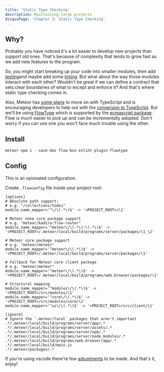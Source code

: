 ```yaml
---
title: 'Static Type Checking'
description: Maintaining large projects
disqusPage: 'Chapter 3: Static Type Checking'
---
```


## Why?

Probably you have noticed it's a lot easier to develop new projects than support old ones. That's because of complexity that tends to grow fast as we add new features to the program. 

So, you might start breaking up your code into smaller modules, then add [testing](/chapters/3/testing.html)and maybe add some [linting](/chapters/3/linting.html). But what about the way those modules interact with each other? Wouldn't be great if we can define a contract that sets clear boundaries of what to except and enforce it? And that's where static type checking comes in. 

Also, Meteor has [some plans](https://github.com/meteor/meteor/pull/10522#issuecomment-511506265) to move on with TypeScript and is encouraging developers to help out with the [conversion to TypeScript](https://github.com/meteor/meteor/pulls?utf8=%E2%9C%93&q=is%3Apr+label%3AProject%3ATypeScript-conversion). But we'll be using [FlowType](https://flow.org/) which is supported by the [ecmascript package](https://atmospherejs.com/meteor/ecmascript). Flow is much easier to pick up and can be incrementally adopted. Don't worry if you can use one you won't face much trouble using the other. 

## Install

```js
meteor npm i --save-dev flow-bin eslint-plugin-flowtype
```

## Config

This is an opionated configuration.

Create `.flowconfig` file inside your project root:

```
[options]
# Absolute path support:
# e.g. "/collections/todos"
module.name_mapper='^\/\(.*\)$' -> '<PROJECT_ROOT>/\1'

# Meteor none core package support
# e.g. "meteor/kadira:flow-router"
module.name_mapper='^meteor\/\(.*\):\(.*\)$' -> '<PROJECT_ROOT>/.meteor/local/build/programs/server/packages/\1_\2'

# Meteor core package support
# e.g. "meteor/meteor"
module.name_mapper='^meteor\/\(.*\)$' -> '<PROJECT_ROOT>/.meteor/local/build/programs/server/packages/\1'

# Fallback for Meteor core client package
# e.g. "meteor/meteor"
module.name_mapper='^meteor\/\(.*\)$' -> '<PROJECT_ROOT>/.meteor/local/build/programs/web.browser/packages/\1'

# Structural mapping
module.name_mapper='^modules\/\(.*\)$' -> '<PROJECT_ROOT>/src/modules/\1'
module.name_mapper='^core\/\(.*\)$' -> '<PROJECT_ROOT>/src/modules/core/\1'
module.name_mapper='^ui\/\(.*\)$' -> '<PROJECT_ROOT>/src/client/\1'

[ignore]
# Ignore the `.meteor/local` packages that aren't important
.*/.meteor/local/build/programs/server/app/.*
.*/.meteor/local/build/programs/server/assets/.*
.*/.meteor/local/build/programs/server/npm/.*
.*/.meteor/local/build/programs/server/node_modules/.*
.*/.meteor/local/build/programs/web.browser/app/.*
.*/.meteor/local/build/main.js
.*/.meteor/packages/.*
```

If you're using vscode there're few [adjustments](https://github.com/flowtype/flow-for-vscode) to be made. And that's it, enjoy!